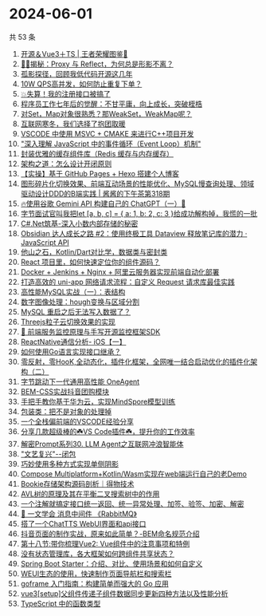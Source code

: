 # 2024-06-01

共 53 条

<!-- BEGIN JUEJIN -->
<!-- 最后更新时间 2024-06-01 04:01:05 +0800 -->
1. [开源＆Vue3＋TS | 王者荣耀图鉴🎉](https://juejin.cn/post/7373937820177940518)
1. [🍉🍉揭秘：Proxy 与 Reflect，为何总是形影不离？](https://juejin.cn/post/7371000326130925618)
1. [孤影探径，回顾我低代码开源这几年](https://juejin.cn/post/7374063041875673107)
1. [10W QPS高并发，如何防止重复下单？](https://juejin.cn/post/7374231256115167269)
1. [💥失算！我的注册接口被搞了](https://juejin.cn/post/7373645484311609382)
1. [程序员工作七年后的觉醒：不甘平庸，向上成长，突破桎梏](https://juejin.cn/post/7374337202653265961)
1. [对Set，Map对象很熟悉？那WeakSet，WeakMap呢？](https://juejin.cn/post/7373908703433637926)
1. [互联网寒冬，我们选择了抱团取暖](https://juejin.cn/post/7374614838008037376)
1. [VSCODE 中使用 MSVC + CMAKE 来进行C++项目开发](https://juejin.cn/post/7372514352425271308)
1. ["深入理解 JavaScript 中的事件循环（Event Loop）机制"](https://juejin.cn/post/7373507761126391859)
1. [封装优雅的缓存组件库（Redis 缓存与内存缓存）](https://juejin.cn/post/7373504907460329481)
1. [架构之道：怎么设计开闭原则](https://juejin.cn/post/7372912881597661235)
1. [【实操】基于 GitHub Pages + Hexo 搭建个人博客](https://juejin.cn/post/7373226679731240970)
1. [图形碎片化切换效果、前端互动场景的性能优化、MySQL慢查询处理、领域驱动设计DDD的B端实践 | 酱酱的下午茶第318期](https://juejin.cn/post/7373558172715565096)
1. [🔥使用谷歌 Gemini API 构建自己的 ChatGPT（一）🚀](https://juejin.cn/post/7372933691490205734)
1. [字节面试官叫我把let [a, b, c] = { a: 1, b: 2, c: 3 }给成功解构掉，我慌的一批](https://juejin.cn/post/7374308419074146313)
1. [C#.Net筑基-深入小数内部存储的秘密](https://juejin.cn/post/7374299311935537178)
1. [Obsidian 达人成长之路 #2：使用终极工具 Dataview 释放笔记库的潜力 · JavaScript API](https://juejin.cn/post/7372768355777839104)
1. [他山之石，Kotlin/Dart对比学，数据类与密封类](https://juejin.cn/post/7372946993696849939)
1. [React 项目里，如何快速定位你的组件源码？](https://juejin.cn/post/7374631918111178790)
1. [Docker + Jenkins + Nginx + 阿里云服务器实现前端自动化部署](https://juejin.cn/post/7374419258397048844)
1. [打造高效的 uni-app 网络请求流程：自定义 Request 请求库最佳实践](https://juejin.cn/post/7374224361560358946)
1. [高性能MySQL实战（一）：表结构](https://juejin.cn/post/7373921342096244751)
1. [数字图像处理：hough变换与区域分割](https://juejin.cn/post/7373306258403115017)
1. [MySQL 重启之后无法写入数据了？](https://juejin.cn/post/7373693318646235188)
1. [Threejs粒子云切换效果的实现](https://juejin.cn/post/7373500930413084683)
1. [🍻 前端服务监控原理与手写开源监控框架SDK](https://juejin.cn/post/7374265502669160482)
1. [ReactNative通信分析- iOS【一】](https://juejin.cn/post/7372871883337646143)
1. [如何使用Go语言实现接口继承？](https://juejin.cn/post/7372757076936704035)
1. [零反射，零HooK,全动态化，插件化框架，全网唯一结合启动优化的插件化架构（二）](https://juejin.cn/post/7367676494976532490)
1. [字节跳动下一代通用高性能 OneAgent](https://juejin.cn/post/7373966330083573770)
1. [BEM-CSS实战抖音团购模块](https://juejin.cn/post/7373946076761866277)
1. [手把手教你基于华为云，实现MindSpore模型训练](https://juejin.cn/post/7373623949835829282)
1. [包装类：把不是对象的处理掉](https://juejin.cn/post/7373975016084881460)
1. [一个全栈偏前端的VSCODE经验分享](https://juejin.cn/post/7373961220582260788)
1. [分享几款超级棒的☘️VS Code插件☘️，提升你的工作效率](https://juejin.cn/post/7374488881343692863)
1. [解密Prompt系列30. LLM Agent之互联网冲浪智能体](https://juejin.cn/post/7372863316911210537)
1. ["文艺复兴"--闭包](https://juejin.cn/post/7374265502669799458)
1. [巧妙使用多种方式实现单侧阴影](https://juejin.cn/post/7373897666096922635)
1. [Compose Multiplatform+Kotlin/Wasm实现在web端运行自己的老Demo](https://juejin.cn/post/7372591578757201935)
1. [Bookie存储架构源码剖析｜得物技术](https://juejin.cn/post/7372914724513398811)
1. [AVL树的原理及其在平衡二叉搜索树中的作用](https://juejin.cn/post/7372818506533027849)
1. [一个注解就搞定接口统一返回、统一异常处理、加签、验签、加密、解密](https://juejin.cn/post/7374224361560424482)
1. [🐳 一文学会 消息中间件 《RabbitMQ》](https://juejin.cn/post/7373502637729726498)
1. [搭了一个ChatTTS WebUI界面和api接口](https://juejin.cn/post/7374616052946239540)
1. [抖音页面的制作实战，原来如此简单？-BEM命名规范介绍](https://juejin.cn/post/7373946076761964581)
1. [第十八节:带你梳理Vue2: Vue组件中的注意事项和特例](https://juejin.cn/post/7373860534243606555)
1. [没有状态管理库，各大框架如何跨组件共享状态？](https://juejin.cn/post/7373860164557078562)
1. [Spring Boot Starter：介绍、对比、使用场景和如何自定义](https://juejin.cn/post/7373867360019267622)
1. [WEUI生态的使用，快速制作页面导航栏和搜索栏](https://juejin.cn/post/7374968996569514024)
1. [goframe 入门指南：构建简单而强大的 Go 应用](https://juejin.cn/post/7373867360019218470)
1. [vue3[setup]父组件传递子组件数据同步更新四种方法以及性能分析](https://juejin.cn/post/7373216827013513227)
1. [TypeScript 中的函数类型](https://juejin.cn/post/7374307181481410614)
<!-- END JUEJIN -->